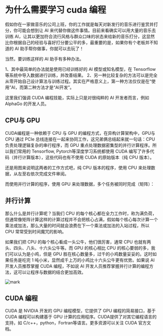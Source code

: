 # 为什么需要学习 cuda 编程

假如你在一家做音乐的公司上班，你的工作就是每天对新发行的音乐进行鉴赏并打分，你可能会想到让 AI 来代替你做这件事情。目前来看确实可以用大量的音乐去训练 AI，让其以更加符合流行风格与群众口味的状态来给新的音乐打分，这显然比你根据自己的经验与喜好打分要公平的多，最重要的是，如果你有个老板并不知道的 AI 助手帮你做事，你就可以去玩了！

当然，要训练这样的 AI 助手有多种办法。

1、其中最简单的办法就是使用已经训练好的 AI 模型或知名模型，在 Tensorflow 等系统中导入数据进行训练，并改善结果。
2、另一种比较复杂的方法可以是完全从零开始自己设计算法与训练过程。其实在严格意义上，第一种方法仅仅是在“使用”AI，而第二种方法才是“AI开发”。

这里我们强调 CUDA 编程技能，实际上只是对很纯粹的 AI 开发者而言，例如 AlphaGo 的开发人员。

## CPU与 GPU

CUDA编程是一种依赖于 CPU 与 GPU 的编程方式，在异构计算架构中，GPU与 CPU 通过 PCIe 总线连接在一起来协同工作，这兄弟俩总结起来就一句话：CPU负责处理逻辑复杂的串行程序，而 GPU 重点处理数据密集型的并行计算程序。所以我们常用的 Tensorflow, Pytorch等深度学习系统都使用 CUDA 编写了许多代码（并行计算版本），这些代码也有不使用 CUDA 的原始版本（纯 CPU 版本）。

还是用图来说明这两者的工作方式吧，纯 CPU 版本的程序，使用 CPU 来处理数据，从左至右依次完成文件审阅。

而使用并行计算的程序，使用 GPU 来处理数据，多个任务被同时完成（矩阵）：

## 并行计算

那么什么是并行计算呢？当我们 CPU 的每个核心都在全力工作时，称为满负荷，但通常像矩阵计算这样的计算过程并不会把核心占满，假如每个核心每次计算一个乘法或加法，那么大量的时间就会浪费在下一个乘法或加法的入站过程，所以 CPU 常常受到时间魔咒的影响。

如果我们把 CPU 的每个核心看成一头公牛，他们很厉害，通常 CPU 也就有两头、四头、八头、十六头公牛等。而 GPU 的核心相比 CPU 的核心要弱的多，我们可以认为是小鸡，但是 GPU 胜在核心数量多，过千的小鸡数量妥妥的。这时如果任务是吃完 1 吨小米，显然成千上万的小鸡比十六头公牛更有优势。如果说 AI 开发人员推荐掌握 CUDA 编程，不如说 AI 开发人员推荐掌握并行计算的编程方法，这可以让程序与数据的结合更加高效。

![mark](http://images.iterate.site/blog/image/20190819/DHrSR60oVMpR.png?imageslim)

## CUDA 编程

CUDA 是 NVIDIA 开发的 GPU 编程模型，它提供了 GPU 编程的简易接口，基于 CUDA 编程可以构建基于 GPU 计算的应用程序。CUDA提供了对其它编程语言的支持，如 C/c++，python，Fortran等语言。更多资源可以关注 CUDA 官方文档。
